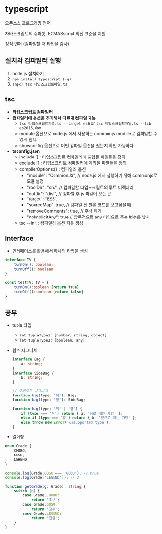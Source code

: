 # typescript

오픈소스 프로그래밍 언어

자바스크립트의 슈퍼셋, ECMASscript 최신 표준을 지원

정적 언어 (컴파일할 때 타입을 검사)

## 설치와 컴파일러 실행

1. node.js 설치하기
2. `npm install typescript (-g)`
3. `(npx) tsc 타입스크립트파일.ts`

## tsc

-   **타입스크립트 컴파일러**
-   **컴파일러에 옵션을 추가해서 다르게 컴파일 가능**
    -   `tsc 타입스크립트파일.ts --target es6` or `tsc 타입스크립트파일.ts --lib es2015,dom`
    -   module 옵션으로 node.js 에서 사용하는 commonjs module로 컴파일할 수 있게 한다.
    -   showconfig 옵션으로 어떤 컴파일 옵션을 줬는지 확인 가능하다.
-   **tsconfig.json**
    -   include:[] : 타입스크립트 컴파일러에 포함될 파일들을 정의
    -   exclude:[] : 타입스크립트 컴파일러에 제외될 파일들을 정의
    -   compilerOptions:{} : 컴파일러 옵션
        -   "module": "CommonJS", // node.js 에서 실행하기 위해 commonjs로 모듈 설정
        -   "rootDir": "src", // 컴파일할 타입스크립트의 루트 디렉터리
        -   "outDir": "dist", // 컴파일 후 js 파일이 오는 곳
        -   "target": "ES5",
        -   "sourceMap": true, // 컴파일 전 원본 코드를 보고싶을 때
        -   "removeComments": true, // 주석 제거
        -   "noImplicitAny": true // 암묵적으로 any 타입으로 주는 변수를 방지
    -   tsc --init : 컴파일러 옵션 자동 생성

## interface

-   인터페이스를 활용해서 하나의 타입을 생성

```typescript
interface TV {
    turnOn(): boolean;
    turnOff(): boolean;
}

const testTV: TV = {
    turnOn():boolean {return true}
    turnOff():boolean {return false}
}
```

## 공부

-   tuple 타입
    -   `let tupleType1: [number, string, object]`
    -   `let tupleType2: [boolean, any]`
-   함수 시그니쳐

    ```typescript
    interface Bag {
        a: string;
    }
    interface SideBag {
        b: string;
    }

    // 오버로드 시그니쳐
    function bag(type: '뒤'): Bag;
    function bag(type: '옆'): SideBag;

    function bag(type: '뒤' | '옆') {
        if (type === '뒤') return { a: '뒤로 매는 가방' };
        else if (type === '옆') return { b: '옆으로 매는 가방' };
        else throw new Error('unsupported type');
    }
    ```

-   열거형

```typescript
enum Grade {
    CHOBO,
    GOSU,
    LEHEND,
}

console.log(Grade.GOSU === 'GOSU'); // true
console.log(Grade['LEGEND']); // 2

function getGrade(g: Grade): string {
    switch (g) {
        case Grade.CHOBO:
            return '초보';
        case Grade.GOSU:
            return '고수';
        case Grade.LEGEND:
            return '전설';
    }
}
```

